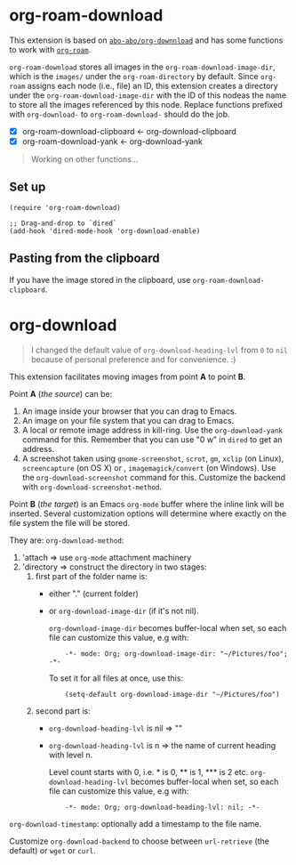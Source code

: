 # org-roam-download

This extension is based on [`abo-abo/org-downnload`](https://github.com/abo-abo/org-download) and has some functions to work with [`org-roam`](https://www.orgroam.com).

`org-roam-download` stores all images in the `org-roam-download-image-dir`, which is the `images/` under the `org-roam-directory` by default. Since `org-roam` assigns each node (i.e., file) an ID, this extension creates a directory under the `org-roam-download-image-dir` with the ID of this nodeas the name to store all the images referenced by this node. Replace functions prefixed with `org-download-` to `org-roam-download-` should do the job.

- [x] org-roam-download-clipboard $\leftarrow$ org-download-clipboard
- [x] org-roam-download-yank $\leftarrow$ org-download-yank

> Working on other functions... 

## Set up

```elisp
(require 'org-roam-download)

;; Drag-and-drop to `dired`
(add-hook 'dired-mode-hook 'org-download-enable)
```

## Pasting from the clipboard
If you have the image stored in the clipboard, use `org-roam-download-clipboard`.

# org-download

> I changed the default value of `org-download-heading-lvl` from `0` to `nil` because of personal preference and for convenience. :)

This extension facilitates moving images from point **A** to point **B**.

Point **A** (*the source*) can be:

1. An image inside your browser that you can drag to Emacs.
2. An image on your file system that you can drag to Emacs.
3. A local or remote image address in kill-ring.
   Use the `org-download-yank` command for this.
   Remember that you can use "0 w" in `dired` to get an address.
4. A screenshot taken using `gnome-screenshot`, `scrot`, `gm`, `xclip`
   (on Linux), `screencapture` (on OS X) or , `imagemagick/convert`
   (on Windows).  Use the `org-download-screenshot` command for this.
   Customize the backend with `org-download-screenshot-method`.

Point **B** (*the target*) is an Emacs `org-mode` buffer where the inline
link will be inserted.  Several customization options will determine
where exactly on the file system the file will be stored.

They are:
`org-download-method`:

1. 'attach => use `org-mode` attachment machinery
2. 'directory => construct the directory in two stages:
   1. first part of the folder name is:
      * either "." (current folder)
      * or `org-download-image-dir` (if it's not nil).

        `org-download-image-dir` becomes buffer-local when set,
        so each file can customize this value, e.g with:

                -*- mode: Org; org-download-image-dir: "~/Pictures/foo"; -*-

        To set it for all files at once, use this:

                (setq-default org-download-image-dir "~/Pictures/foo")


   2. second part is:
      * `org-download-heading-lvl` is nil => ""
      * `org-download-heading-lvl` is n => the name of current
        heading with level n.

        Level count starts with 0,
        i.e. * is 0, ** is 1, *** is 2 etc.
        `org-download-heading-lvl` becomes buffer-local when set,
        so each file can customize this value, e.g with:

                -*- mode: Org; org-download-heading-lvl: nil; -*-

`org-download-timestamp`:
optionally add a timestamp to the file name.

Customize `org-download-backend` to choose between `url-retrieve`
(the default) or `wget` or `curl`.
